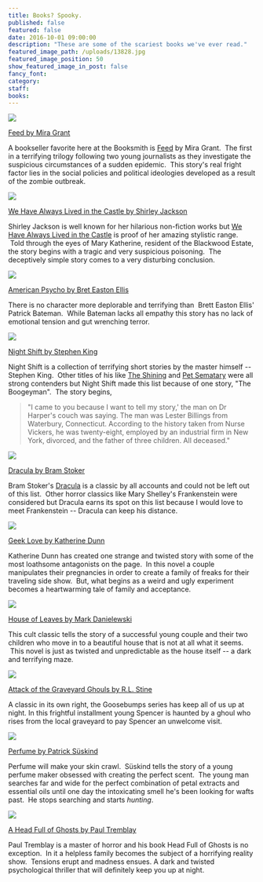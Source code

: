 ```yaml
---
title: Books? Spooky.
published: false
featured: false
date: 2016-10-01 09:00:00
description: "These are some of the scariest books we've ever read."
featured_image_path: /uploads/13828.jpg
featured_image_position: 50
show_featured_image_in_post: false
fancy_font:
category:
staff:
books:
---
```



![](/uploads/versions/-mg-3773---x----2912-2912x---.jpg)

[Feed by Mira Grant](http://www.brooklinebooksmith-shop.com/book/9780316081054)

A bookseller favorite here at the Booksmith is&nbsp;<u>Feed</u>&nbsp;by Mira Grant. &nbsp;The first in a terrifying trilogy following two young journalists as they investigate the suspicious circumstances of a sudden epidemic. &nbsp;This story's real fright factor lies in the social policies and political ideologies developed as a result of the zombie outbreak.&nbsp;

![](/uploads/versions/rsz--mg-3793---x----400-400x---.jpg)

[We Have Always Lived in the Castle by Shirley Jackson](http://www.brooklinebooksmith-shop.com/book/9780143039976)

Shirley Jackson is well known for her hilarious non-fiction works but <u>We Have Always Lived in the Castle</u> is proof of her amazing stylistic range. &nbsp;Told through the eyes of Mary Katherine, resident of the Blackwood Estate, the story begins with a tragic and very suspicious poisoning. &nbsp;The deceptively simple story comes to a very disturbing conclusion.&nbsp;

![](/uploads/versions/-mg-3768---x----2912-2912x---.jpg)

[American Psycho by Bret Easton Ellis](http://www.brooklinebooksmith-shop.com/book/9780679735779)

There is no character more deplorable and terrifying than &nbsp;Brett Easton Ellis' Patrick Bateman. &nbsp;While Bateman lacks all empathy this story has no lack of emotional tension and gut wrenching terror. &nbsp;

![](/uploads/versions/13708---x----1456-1456x---.jpg)

[Night Shift by Stephen King](http://www.brooklinebooksmith-shop.com/book/9780307743640)

Night Shift is a collection of terrifying short stories by the master himself -- Stephen King.&nbsp; Other titles of his like <u>The Shining</u> and <u>Pet Sematary</u> were all strong contenders but Night Shift made this list because of one story, "The Boogeyman". &nbsp;The story begins,

> "I came to you because I want to tell my story,' the man on Dr Harper's couch was saying. The man was Lester Billings from Waterbury, Connecticut. According to the history taken from Nurse Vickers, he was twenty-eight, employed by an industrial firm in New York, divorced, and the father of three children. All deceased."

![](/uploads/versions/-mg-3747---x----2912-2912x---.jpg)

[Dracula by Bram Stoker](http://www.brooklinebooksmith-shop.com/book/9780451530660')

Bram Stoker's <u>Dracula</u> is a classic by all accounts and could not be left out of this list.&nbsp; Other horror classics like Mary Shelley's Frankenstein were considered but Dracula earns its spot on this list because I would love to meet Frankenstein -- Dracula can keep his distance.

![](/uploads/versions/-mg-3646---x----2848-2848x---.jpg)

[Geek Love by Katherine Dunn](http://www.brooklinebooksmith-shop.com/book/9780375713347)

Katherine Dunn has created one strange and twisted story with some of the most loathsome antagonists on the page. &nbsp;In this novel a couple manipulates their pregnancies in order to create a family of freaks for their traveling side show. &nbsp;But, what begins as a weird and ugly experiment becomes a heartwarming tale of family and acceptance.&nbsp;

![](/uploads/versions/13664---x----1405-1405x---.jpg)

[House of Leaves by Mark Danielewski](http://www.brooklinebooksmith-shop.com/book/9780375703768)

This cult classic tells the story of a successful young couple and their two children who move in to a beautiful house that is not at all what it seems. &nbsp;This novel is just as twisted and unpredictable as the house itself -- a dark and terrifying maze.&nbsp;

![](/uploads/versions/13804---x----1422-1580x---.jpg)

[Attack of the Graveyard Ghouls by R.L. Stine](http://www.brooklinebooksmith-shop.com/book/9780545828864)

A classic in its own right, the Goosebumps series has keep all of us up at night. In this frightful installment young Spencer is haunted by a ghoul who rises from the local graveyard to pay Spencer an unwelcome visit. &nbsp;

![](/uploads/versions/13733---x----1248-1248x---.jpg)

[Perfume by Patrick S&uuml;skind](http://www.brooklinebooksmith-shop.com/book/9780375725845)

Perfume will make your skin crawl. &nbsp;S&uuml;skind tells the story of a young perfume maker obsessed with creating the perfect scent. &nbsp;The young man searches far and wide for the perfect combination of petal extracts and essential oils until one day the intoxicating smell he's been looking for wafts past. &nbsp;He stops searching and starts *hunting*.

![](/uploads/versions/-mg-3678---x----2857-2857x---.jpg)

[A Head Full of Ghosts by Paul Tremblay](http://www.brooklinebooksmith-shop.com/book/9780062363244)

Paul Tremblay is a master of horror and his book Head Full of Ghosts is no exception. &nbsp;In it a helpless family becomes the subject of a horrifying reality show.&nbsp; Tensions erupt and madness ensues. A dark and twisted psychological thriller that will definitely keep you up at night.&nbsp;